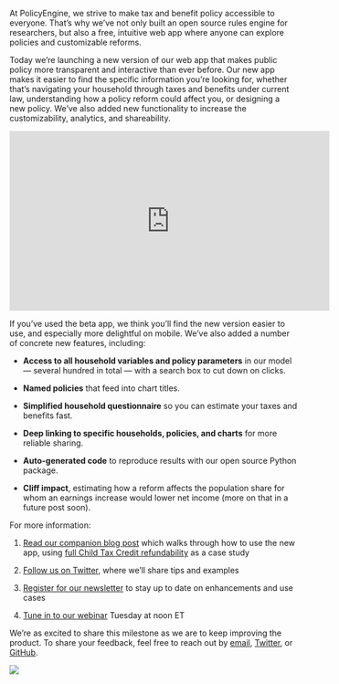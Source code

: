 At PolicyEngine, we strive to make tax and benefit policy accessible to everyone. That’s why we’ve not only built an open source rules engine for researchers, but also a free, intuitive web app where anyone can explore policies and customizable reforms.

Today we’re launching a new version of our web app that makes public policy more transparent and interactive than ever before. Our new app makes it easier to find the specific information you’re looking for, whether that’s navigating your household through taxes and benefits under current law, understanding how a policy reform could affect you, or designing a new policy. We’ve also added new functionality to increase the customizability, analytics, and shareability.

<center><iframe width="560" height="315" src="https://www.youtube.com/embed/8lpXRppeq_U" frameborder="0" allowfullscreen></iframe></center>

If you’ve used the beta app, we think you’ll find the new version easier to use, and especially more delightful on mobile. We’ve also added a number of concrete new features, including:

- **Access to all household variables and policy parameters** in our model — several hundred in total — with a search box to cut down on clicks.

- **Named policies** that feed into chart titles.

- **Simplified household questionnaire** so you can estimate your taxes and benefits fast.

- **Deep linking to specific households, policies, and charts** for more reliable sharing.

- **Auto-generated code** to reproduce results with our open source Python package.

- **Cliff impact**, estimating how a reform affects the population share for whom an earnings increase would lower net income (more on that in a future post soon).

For more information:

1. [Read our companion blog post](https://policyengine.org/us/blog/2023-01-12-from-idea-to-impact-scoring-a-policy-reform-on-the-new-policyengine-us) which walks through how to use the new app, using [full Child Tax Credit refundability](https://policyengine.org/us/policy?focus=policyOutput.povertyImpact&reform=14&region=us&timePeriod=2023&baseline=2) as a case study

1. [Follow us on Twitter](http://twitter.com/thepolicyengine), where we’ll share tips and examples

1. [Register for our newsletter](https://t.co/leLJvbI7TQ) to stay up to date on enhancements and use cases

1. [Tune in to our webinar](https://us02web.zoom.us/meeting/register/tZUrf-qoqDktHNQ8-47QRqnYprPrnXnJG9Z0) Tuesday at noon ET

We’re as excited to share this milestone as we are to keep improving the product. To share your feedback, feel free to reach out by [email](mailto:hello@policyengine.org), [Twitter](http://twitter.com/thepolicyengine), or [GitHub](http://github.com/policyengine).

![](https://cdn-images-1.medium.com/max/3200/0*raRUVSDM2nceSvBp)
